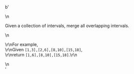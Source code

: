 b'<div class="question-description">\n<p><p>Given a collection of intervals, merge all overlapping intervals.</p>\n<p>\r\nFor example,<br/>\r\nGiven <code>[1,3],[2,6],[8,10],[15,18]</code>,<br/>\r\nreturn <code>[1,6],[8,10],[15,18]</code>.\r\n</p></p>\n</div>'